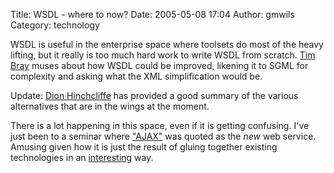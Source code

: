 Title: WSDL - where to now?
Date: 2005-05-08 17:04
Author: gmwils
Category: technology

WSDL is useful in the enterprise space where toolsets do most of the
heavy lifting, but it really is too much hard work to write WSDL from
scratch. [Tim Bray][] muses about how WSDL could be improved, likening
it to SGML for complexity and asking what the XML simplification would
be.

Update: [Dion Hinchcliffe][] has provided a good summary of the various
alternatives that are in the wings at the moment.

There is a lot happening in this space, even if it is getting confusing.
I've just been to a seminar where ["AJAX"][] was quoted as the *new* web
service. Amusing given how it is just the result of gluing together
existing technologies in an [interesting][] way.

  [Tim Bray]: http://www.tbray.org/ongoing/When/200x/2005/05/03/Replacing-WSDL
  [Dion Hinchcliffe]: http://hinchcliffe.org/archive/2005/05/10/215.aspx
  ["AJAX"]: http://www.adaptivepath.com/publications/essays/archives/000385.php
  [interesting]: http://maps.google.com/
